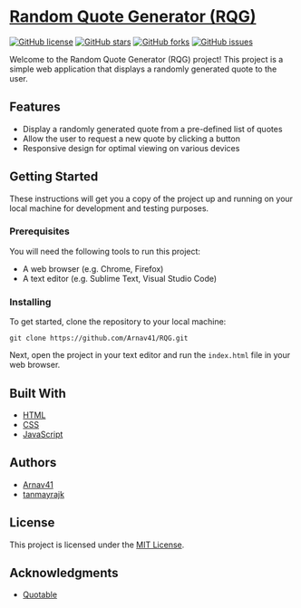 
# [Random Quote Generator (RQG)](https://www.ranqugen.netlify.app/)

[![GitHub license](https://img.shields.io/github/license/Arnav41/RQG)](https://github.com/Arnav41/RQG/blob/master/LICENSE)
[![GitHub stars](https://img.shields.io/github/stars/Arnav41/RQG)](https://github.com/Arnav41/RQG/stargazers)
[![GitHub forks](https://img.shields.io/github/forks/Arnav41/RQG)](https://github.com/Arnav41/RQG/network)
[![GitHub issues](https://img.shields.io/github/issues/Arnav41/RQG)](https://github.com/Arnav41/RQG/issues)

Welcome to the Random Quote Generator (RQG) project! This project is a simple web application that displays a randomly generated quote to the user.

## Features

- Display a randomly generated quote from a pre-defined list of quotes
- Allow the user to request a new quote by clicking a button
- Responsive design for optimal viewing on various devices

## Getting Started

These instructions will get you a copy of the project up and running on your local machine for development and testing purposes.

### Prerequisites

You will need the following tools to run this project:

- A web browser (e.g. Chrome, Firefox)
- A text editor (e.g. Sublime Text, Visual Studio Code)

### Installing

To get started, clone the repository to your local machine:

`git clone https://github.com/Arnav41/RQG.git`

Next, open the project in your text editor and run the `index.html` file in your web browser.

## Built With

- [HTML](https://developer.mozilla.org/en-US/docs/Web/HTML)
- [CSS](https://developer.mozilla.org/en-US/docs/Web/CSS)
- [JavaScript](https://developer.mozilla.org/en-US/docs/Web/JavaScript)

## Authors

- [Arnav41](https://github.com/Arnav41)
- [tanmayrajk](https://github.com/tanmayrajk)

## License

This project is licensed under the [MIT License](LICENSE).

## Acknowledgments

- [Quotable](https://github.com/lukePeavey/quotable)
